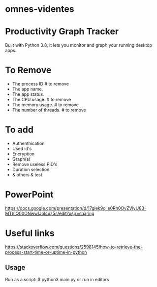 # omnes-videntes
# Productivity Graph Tracker

Built with Python 3.8, it lets you monitor and graph your running desktop apps.

# To Remove

- The process ID # to remove
- The app name.
- The app status.
- The CPU usage. # to remove
- The memory usage. # to remove
- The number of threads. # to remove

# To add

- Authenthication
- Used id's
- Encryption 
- Graph(s)
- Remove useless PID's
- Duration selection
- & others & test

# PowerPoint
https://docs.google.com/presentation/d/17giek9o_e0Rh0OvZVlyU83-MThIQ00ONwwIJbIcuz5s/edit?usp=sharing

# Useful links
https://stackoverflow.com/questions/2598145/how-to-retrieve-the-process-start-time-or-uptime-in-python

## Usage

Run as a script:
$ python3 main.py
or run in  editors
